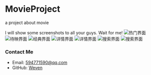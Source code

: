 # MovieProject
a project about movie

I will show some screenshots to all your guys. Wait for me!
![热门界面](https://github.com/WevenYang/MovieProject/blob/master/img/hot_frag.jpg)
![待映界面](https://github.com/WevenYang/MovieProject/blob/master/img/loading_frag.jpg)
![经典界面](https://github.com/WevenYang/MovieProject/blob/master/img/classic_frag.jpg)
![详情界面](https://github.com/WevenYang/MovieProject/blob/master/img/detail_screenshot.jpg)
![详情界面](https://github.com/WevenYang/MovieProject/blob/master/img/detail.jpg)
![搜索界面](https://github.com/WevenYang/MovieProject/blob/master/img/search.jpg)
![搜索界面](https://github.com/WevenYang/MovieProject/blob/master/img/search_result.jpg)


### Contact Me
* Email: 594771590@qq.com
* GitHub: [Weven](https://github.com/WevenYang/MovieProject)
